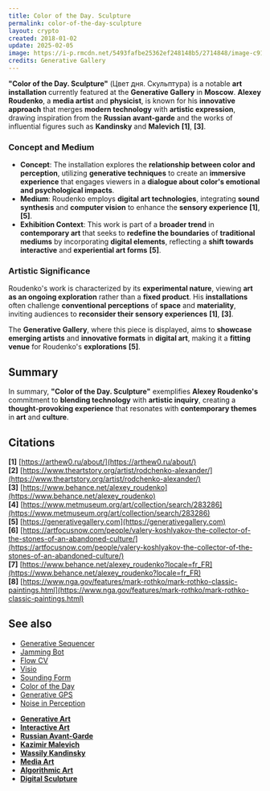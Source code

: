 ```yaml
---
title: Color of the Day. Sculpture
permalink: color-of-the-day-sculpture
layout: crypto
created: 2018-01-02
update: 2025-02-05
image: https://i-p.rmcdn.net/5493fafbe25362ef248148b5/2714848/image-c91ae26f-825e-4552-97c2-111cab5f6af6.png?w=329&e=webp&nll=true&cX=22&cY=0&cW=1036&cH=1920
credits: Generative Gallery
---
```


**"Color of the Day. Sculpture"** (Цвет дня. Скульптура) is a notable **art installation** currently featured at the **Generative Gallery** in **Moscow**. **Alexey Roudenko**, a **media artist** and **physicist**, is known for his **innovative approach** that merges **modern technology** with **artistic expression**, drawing inspiration from the **Russian avant-garde** and the works of influential figures such as **Kandinsky** and **Malevich** **[1]**, **[3]**.

### Concept and Medium

- **Concept**: The installation explores the **relationship between color and perception**, utilizing **generative techniques** to create an **immersive experience** that engages viewers in a **dialogue about color's emotional and psychological impacts**.  
- **Medium**: Roudenko employs **digital art technologies**, integrating **sound synthesis** and **computer vision** to enhance the **sensory experience** **[1]**, **[5]**.  
- **Exhibition Context**: This work is part of a **broader trend** in **contemporary art** that seeks to **redefine the boundaries** of **traditional mediums** by incorporating **digital elements**, reflecting a **shift towards interactive** and **experiential art forms** **[5]**.  

### Artistic Significance

Roudenko's work is characterized by its **experimental nature**, viewing **art as an ongoing exploration** rather than a **fixed product**. His **installations** often challenge **conventional perceptions** of **space** and **materiality**, inviting audiences to **reconsider their sensory experiences** **[1]**, **[3]**.  

The **Generative Gallery**, where this piece is displayed, aims to **showcase emerging artists** and **innovative formats** in **digital art**, making it a **fitting venue** for Roudenko's **explorations** **[5]**.  

## Summary

In summary, **"Color of the Day. Sculpture"** exemplifies **Alexey Roudenko's** commitment to **blending technology** with **artistic inquiry**, creating a **thought-provoking experience** that resonates with **contemporary themes** in **art** and **culture**.

## Citations

**[1]** [https://arthew0.ru/about/](https://arthew0.ru/about/)  
**[2]** [https://www.theartstory.org/artist/rodchenko-alexander/](https://www.theartstory.org/artist/rodchenko-alexander/)  
**[3]** [https://www.behance.net/alexey_roudenko](https://www.behance.net/alexey_roudenko)  
**[4]** [https://www.metmuseum.org/art/collection/search/283286](https://www.metmuseum.org/art/collection/search/283286)  
**[5]** [https://generativegallery.com](https://generativegallery.com)  
**[6]** [https://artfocusnow.com/people/valery-koshlyakov-the-collector-of-the-stones-of-an-abandoned-culture/](https://artfocusnow.com/people/valery-koshlyakov-the-collector-of-the-stones-of-an-abandoned-culture/)  
**[7]** [https://www.behance.net/alexey_roudenko?locale=fr_FR](https://www.behance.net/alexey_roudenko?locale=fr_FR)  
**[8]** [https://www.nga.gov/features/mark-rothko/mark-rothko-classic-paintings.html](https://www.nga.gov/features/mark-rothko/mark-rothko-classic-paintings.html)  

## See also

+ [Generative Sequencer](generative-sequencer)  
+ [Jamming Bot](jamming-bot)  
+ [Flow CV](flow-cv)  
+ [Visio](visio)  
+ [Sounding Form](sounding-form)  
+ [Color of the Day](color-of-the-day)  
+ [Generative GPS](generative-gps)  
+ [Noise in Perception](noise-in-perception)
- **[Generative Art](https://en.wikipedia.org/wiki/Generative_art)**  
- **[Interactive Art](https://en.wikipedia.org/wiki/Interactive_art)**  
- **[Russian Avant-Garde](https://en.wikipedia.org/wiki/Russian_Avant-Garde)**  
- **[Kazimir Malevich](https://en.wikipedia.org/wiki/Kazimir_Malevich)**  
- **[Wassily Kandinsky](https://en.wikipedia.org/wiki/Wassily_Kandinsky)**  
- **[Media Art](https://en.wikipedia.org/wiki/Media_art)**  
- **[Algorithmic Art](https://en.wikipedia.org/wiki/Algorithmic_art)**  
- **[Digital Sculpture](https://en.wikipedia.org/wiki/Digital_sculpture)**  

<!-- Prompt:  
- Не менять язык статьи, сохранять оригинальный язык.  
- Если тема оформлена как "Имя Фамилия", заголовок должен быть "Фамилия, Имя".  
- Изменить title: A Template на основной топик в статье.  
- Создать permalink: на основе title (без / пред и / после/)  
- Замени date: на created:  
- Замени update: хххх-хх-хх текущую дату в таком же формате  
- Изменить заголовок раздела "Citations" на ## Citations.  
- Оформить ссылки в разделе "Citations" в формате: **[x]** [URL](URL).  
- При ссылке на источник в тексте, использовать формат: **[x]**, **[x]**.  
- Убедиться, что номера цитат соответствуют записям в разделе "Citations".  
- Сделать номера цитат кликабельными по указанному выше формату.  
- Добавить список связанных тем в том же формате.  
- Если есть списки с годами (при условии что они не содержат длинные предложения или ссылки) - конвертируй их в таблицы.  
- Выделяй даты, места, географические названия, адреса, имена собственные **таким образом**.  
- Использовать шаблон - "[Название темы](ссылка-на-тему)" для каждого пункта.  
- Раздел ## See also должен включаться автоматически в конец статьи.  
- Результат в md коде.  
- Оставить этот Prompt после редактирования в конце кода.  
-->
